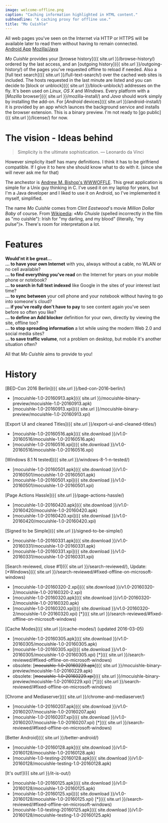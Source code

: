 ```yaml
---
image: welcome-offline.png
caption: "Caching information highlighted in HTML content."
subheadline: "A caching proxy for offline use."
title: "Mo Cuishle"
---
```


All web pages you've seen on the Internet via HTTP or HTTPS will be available 
later to read them without having to remain connected.<br><a 
class="button info" href="{{ site.url }}/android-install/">Android App</a>&nbsp;<a 
class="button info" href="{{ site.url }}/mozilla-install">Mozilla/Java</a>&nbsp;&nbsp;
<!--more-->

*Mo Cuishle* provides your 
[browse history]({{ site.url }}/browse-history/) ordered by the last access, and 
an [outgoing history]({{ site.url }}/outgoing-history/) of the pages you've 
requested offline to reload if needed. Also a 
[full text search]({{ site.url }}/full-text-search/) over the cached web sites 
is included. The hosts requested in the last minute are listed and you can 
decide to [block or unblock]({{ site.url }}/block-unblock/) addresses on the 
fly. It's been used on *Linux*, *OS X* and *Windows*. Every platform with a 
[*Mozilla* browser]({{ site.url }}/mozilla-install/) and *Java* should work 
simply by installing the add-on. For 
[*Android* devices]({{ site.url }}/android-install/) it is provided by an app 
which launces the background service and installs the browser extension. This is 
a binary preview. I'm not ready to [go public]({{ site.url }}/license/) for now.

# The vision - Ideas behind

> Simplicity is the ultimate sophistication. — Leonardo da Vinci

However simplicity itself has many definitions. I think it has to be girlfriend 
compatible. If I give it to here she should know what to do with it. (since she 
will never ask me for that)

The anchestor is 
[Andrew M. Bishop's WWWOFFLE](http://www.gedanken.org.uk/software/wwwoffle/). 
This great application is simple for a Unix guy thinking in C. I've used it on 
my laptop for years, but I'm a Java developer and I liked to use it on Android, 
so I've implemented it myself, simplified. 

The name *Mo Cuishle* comes from *Clint Eastwood*'s movie *Million Dollar Baby* 
of course. From [Wikipedia](https://en.wikipedia.org/wiki/Million_Dollar_Baby): 
&#171;*Mo Chuisle* (spelled incorrectly in the film as "mo cuishle"): Irish for 
"my darling, and my blood" (literally, "my pulse")&#187;. There's room for 
interpretation a lot. 

# Features

**Would'nt it be great...**<br/>
**... to have your own Internet** with you, always without a cable, no WLAN or no cell available?<br/>
**... to find everything you've read** on the Internet for years on your mobile phone or notebook?<br/>
**... to search in full text indexed** like Google in the sites of your interest last time?<br/>
**... to sync between** your cell phone and your notebook without having to go into someone's cloud?<br/>
**... if you've really don't have to pay** to see content again you've seen before so often you like?<br/>
**... to define an Add blocker** definition for your own, directly by viewing the site, offline too?<br/>
**... to stop spreading information** a lot while using the modern Web 2.0 and social media sites?<br/>
**... to save traffic volume**, not a problem on desktop, but mobile it's another situation often?<br/>

All that *Mo Cuishle* aims to provide to you!

# History

[BED-Con 2016 Berlin]({{ site.url }}/bed-con-2016-berlin/)

 * [mocuishle-1.0-20160913.apk]({{ site.url }}/mocuishle-binary-preview/mocuishle-1.0-20160913.apk)
 * [mocuishle-1.0-20160913.xpi]({{ site.url }}/mocuishle-binary-preview/mocuishle-1.0-20160913.xpi)

[Export UI and cleaned Titles]({{ site.url }}/export-ui-and-cleaned-titles/)

 * [mocuishle-1.0-20160516.apk]({{ site.download }}/v1.0-20160516/mocuishle-1.0-20160516.apk)
 * [mocuishle-1.0-20160516.xpi]({{ site.download }}/v1.0-20160516/mocuishle-1.0-20160516.xpi)

[Windows 8.1 N tested]({{ site.url }}/windows-8-1-n-tested/)

 * [mocuishle-1.0-20160501.apk]({{ site.download }}/v1.0-20160501/mocuishle-1.0-20160501.apk)
 * [mocuishle-1.0-20160501.xpi]({{ site.download }}/v1.0-20160501/mocuishle-1.0-20160501.xpi)

[Page Actions Hassle]({{ site.url }}/page-actions-hassle/)

 * [mocuishle-1.0-20160420.apk]({{ site.download }}/v1.0-20160420/mocuishle-1.0-20160420.apk)
 * [mocuishle-1.0-20160420.xpi]({{ site.download }}/v1.0-20160420/mocuishle-1.0-20160420.xpi)

[Signed to be Simple]({{ site.url }}/signed-to-be-simple/)

 * [mocuishle-1.0-20160331.apk]({{ site.download }}/v1.0-20160331/mocuishle-1.0-20160331.apk)
 * [mocuishle-1.0-20160331.xpi]({{ site.download }}/v1.0-20160331/mocuishle-1.0-20160331.xpi)

[Search reviewed, close #1]({{ site.url }}/search-reviewed/), Update: 
[*Windows]({{ site.url }}/search-reviewed/#fixed-offline-on-microsoft-windows)

 * [mocuishle-1.0-20160320-2.xpi]({{ site.download }}/v1.0-20160320-2/mocuishle-1.0-20160320-2.xpi)
 * [mocuishle-1.0-20160320.apk]({{ site.download }}/v1.0-20160320-2/mocuishle-1.0-20160320.apk)
 * [mocuishle-1.0-20160320.xpi]({{ site.download }}/v1.0-20160320-2/mocuishle-1.0-20160320.xpi)
   [*]({{ site.url }}/search-reviewed/#fixed-offline-on-microsoft-windows)

[Cache Modes]({{ site.url }}/cache-modes/) (updated 2016-03-05)

 * [mocuishle-1.0-20160305.apk]({{ site.download }}/v1.0-20160305/mocuishle-1.0-20160305.apk)
 * [mocuishle-1.0-20160305.xpi]({{ site.download }}/v1.0-20160305/mocuishle-1.0-20160305.xpi)
   [*]({{ site.url }}/search-reviewed/#fixed-offline-on-microsoft-windows)
 * obsolete: [<strike>mocuishle-1.0-20160229.apk</strike>]({{ site.url }}/mocuishle-binary-preview/mocuishle-1.0-20160229.apk)
 * obsolete: [<strike>mocuishle-1.0-20160229.xpi</strike>]({{ site.url }}/mocuishle-binary-preview/mocuishle-1.0-20160229.xpi)
   [*]({{ site.url }}/search-reviewed/#fixed-offline-on-microsoft-windows)

[Chrome and Mediaserver]({{ site.url }}/chrome-and-mediaserver/)

 * [mocuishle-1.0-20160207.apk]({{ site.download }}/v1.0-20160207/mocuishle-1.0-20160207.apk)
 * [mocuishle-1.0-20160207.xpi]({{ site.download }}/v1.0-20160207/mocuishle-1.0-20160207.xpi)
   [*]({{ site.url }}/search-reviewed/#fixed-offline-on-microsoft-windows)

[Better Android]({{ site.url }}/better-android/)

 * [mocuishle-1.0-20160128.apk]({{ site.download }}/v1.0-20160128/mocuishle-1.0-20160128.apk)
 * [mocuishle-1.0-testing-20160128.apk]({{ site.download }}/v1.0-20160128/mocuishle-testing-1.0-20160128.apk)

[It's out!]({{ site.url }}/it-is-out/)

 * [mocuishle-1.0-20160125.apk]({{ site.download }}/v1.0-20160128/mocuishle-1.0-20160125.apk)
 * [mocuishle-1.0-20160125.xpi]({{ site.download }}/v1.0-20160128/mocuishle-1.0-20160125.xpi)
   [*]({{ site.url }}/search-reviewed/#fixed-offline-on-microsoft-windows)
 * [mocuishle-1.0-testing-20160125.apk]({{ site.download }}/v1.0-20160128/mocuishle-testing-1.0-20160125.apk)
